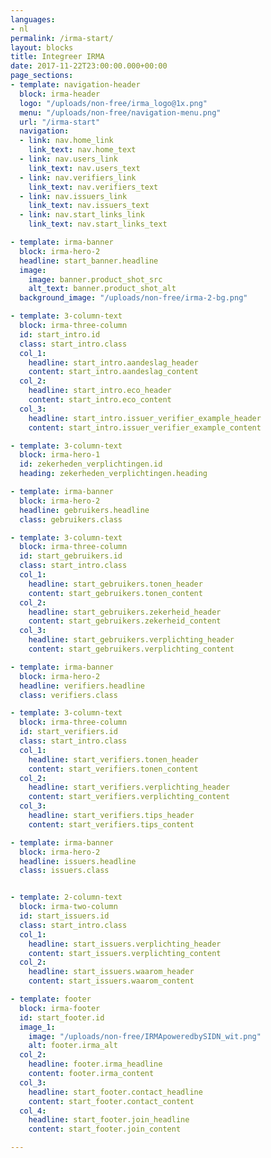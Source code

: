 ```yaml
---
languages:
- nl
permalink: /irma-start/
layout: blocks
title: Integreer IRMA
date: 2017-11-22T23:00:00.000+00:00
page_sections:
- template: navigation-header
  block: irma-header
  logo: "/uploads/non-free/irma_logo@1x.png"
  menu: "/uploads/non-free/navigation-menu.png"
  url: "/irma-start"
  navigation:
  - link: nav.home_link
    link_text: nav.home_text
  - link: nav.users_link
    link_text: nav.users_text
  - link: nav.verifiers_link
    link_text: nav.verifiers_text
  - link: nav.issuers_link
    link_text: nav.issuers_text
  - link: nav.start_links_link
    link_text: nav.start_links_text

- template: irma-banner
  block: irma-hero-2
  headline: start_banner.headline
  image:
    image: banner.product_shot_src
    alt_text: banner.product_shot_alt
  background_image: "/uploads/non-free/irma-2-bg.png"

- template: 3-column-text
  block: irma-three-column
  id: start_intro.id
  class: start_intro.class
  col_1:
    headline: start_intro.aandeslag_header
    content: start_intro.aandeslag_content
  col_2:
    headline: start_intro.eco_header
    content: start_intro.eco_content
  col_3:
    headline: start_intro.issuer_verifier_example_header
    content: start_intro.issuer_verifier_example_content

- template: 3-column-text
  block: irma-hero-1
  id: zekerheden_verplichtingen.id
  heading: zekerheden_verplichtingen.heading

- template: irma-banner
  block: irma-hero-2
  headline: gebruikers.headline
  class: gebruikers.class

- template: 3-column-text
  block: irma-three-column
  id: start_gebruikers.id
  class: start_intro.class
  col_1:
    headline: start_gebruikers.tonen_header
    content: start_gebruikers.tonen_content
  col_2:
    headline: start_gebruikers.zekerheid_header
    content: start_gebruikers.zekerheid_content
  col_3:
    headline: start_gebruikers.verplichting_header
    content: start_gebruikers.verplichting_content

- template: irma-banner
  block: irma-hero-2
  headline: verifiers.headline
  class: verifiers.class

- template: 3-column-text
  block: irma-three-column
  id: start_verifiers.id
  class: start_intro.class
  col_1:
    headline: start_verifiers.tonen_header
    content: start_verifiers.tonen_content
  col_2:
    headline: start_verifiers.verplichting_header
    content: start_verifiers.verplichting_content
  col_3:
    headline: start_verifiers.tips_header
    content: start_verifiers.tips_content

- template: irma-banner
  block: irma-hero-2
  headline: issuers.headline
  class: issuers.class


- template: 2-column-text
  block: irma-two-column
  id: start_issuers.id
  class: start_intro.class
  col_1:
    headline: start_issuers.verplichting_header
    content: start_issuers.verplichting_content
  col_2:
    headline: start_issuers.waarom_header
    content: start_issuers.waarom_content

- template: footer
  block: irma-footer
  id: start_footer.id
  image_1:
    image: "/uploads/non-free/IRMApoweredbySIDN_wit.png"
    alt: footer.irma_alt
  col_2:  
    headline: footer.irma_headline
    content: footer.irma_content
  col_3:
    headline: start_footer.contact_headline
    content: start_footer.contact_content
  col_4:
    headline: start_footer.join_headline
    content: start_footer.join_content

---
```

